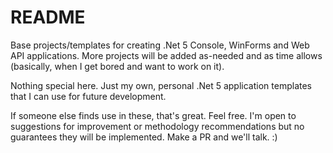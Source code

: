 # README
Base projects/templates for creating .Net 5 Console, WinForms and Web API applications. More projects will be added as-needed and as time allows (basically, when I get bored and want to work on it).

Nothing special here. Just my own, personal .Net 5 application templates that I can use for future development.

If someone else finds use in these, that's great. Feel free. I'm open to suggestions for improvement or methodology recommendations but no guarantees they will be implemented. Make a PR and we'll talk. :)
